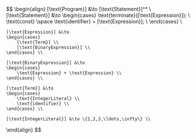 $$
\begin{align}
    [\text{Program}] &\to [\text{Statement}]^* \\
    [\text{Statement}] &\to
    \begin{cases}
        \text{terminate}([\text{Expression}]); \\
        \text{const} \space \text{identifier} = [\text{Expression}]; \\
    \end{cases} \\

    [\text{Expression}] &\to
    \begin{cases}
        [\text{Term}] \\
        [\text{BinaryExpression}] \\
    \end{cases} \\

    [\text{BinaryExpression}] &\to
    \begin{cases}
        \text{Expression} + \text{Expression} \\
    \end{cases} \\

    [\text{Term}] &\to
    \begin{cases}
        \text{IntegerLiteral} \\
        \text{identifier} \\
    \end{cases} \\

    [\text{IntegerLiteral}] &\to \{1,2,3,\ldots,\infty\} \\
\end{align}
$$
